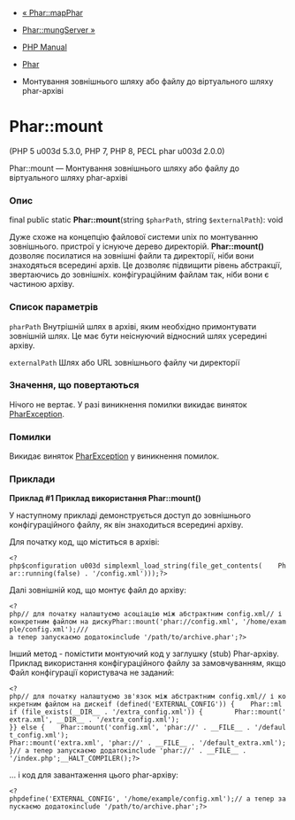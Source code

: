 - [« Phar::mapPhar](phar.mapphar.md)
- [Phar::mungServer »](phar.mungserver.md)

- [PHP Manual](index.md)
- [Phar](class.phar.md)
- Монтування зовнішнього шляху або файлу до віртуального шляху
phar-архіві

# Phar::mount

(PHP 5 u003d 5.3.0, PHP 7, PHP 8, PECL phar u003d 2.0.0)

Phar::mount — Монтування зовнішнього шляху або файлу до віртуального шляху
phar-архіві

### Опис

final public static **Phar::mount**(string `$pharPath`, string
`$externalPath`): void

Дуже схоже на концепцію файлової системи unix по монтуванню зовнішнього.
пристрої у існуюче дерево директорій. **Phar::mount()** дозволяє
посилатися на зовнішні файли та директорії, ніби вони знаходяться всередині
архів. Це дозволяє підвищити рівень абстракції, звертаючись до зовнішніх.
конфігураційним файлам так, ніби вони є частиною архіву.

### Список параметрів

`pharPath`
Внутрішній шлях в архіві, яким необхідно примонтувати зовнішній
шлях. Це має бути неіснуючий відносний шлях усередині архіву.

`externalPath`
Шлях або URL зовнішнього файлу чи директорії

### Значення, що повертаються

Нічого не вертає. У разі виникнення помилки викидає
виняток [PharException](class.pharexception.md).

### Помилки

Викидає виняток [PharException](class.pharexception.md) у
виникнення помилок.

### Приклади

**Приклад #1 Приклад використання **Phar::mount()****

У наступному прикладі демонструється доступ до зовнішнього конфігураційного
файлу, як він знаходиться всередині архіву.

Для початку код, що міститься в архіві:

` <?php$configuration u003d simplexml_load_string(file_get_contents(    Phar::running(false) . '/config.xml')));?> `

Далі зовнішній код, що монтує файл до архіву:

`<?php// для початку налаштуємо асоціацію між абстрактним config.xml// і конкретним файлом на дискуPhar::mount('phar://config.xml', '/home/example/config.xml');/// а тепер запускаємо додатокinclude '/path/to/archive.phar';?> `

Інший метод - помістити монтуючий код у заглушку (stub) Phar-архіву.
Приклад використання конфігураційного файлу за замовчуванням, якщо
Файл конфігурації користувача не заданий:

`<?php// для початку налаштуємо зв'язок між абстрактним config.xml// і конкретним файлом на дискеif (defined('EXTERNAL_CONFIG')) {    Phar::ml if (file_exists(__DIR__ . '/extra_config.xml')) {        Phar::mount('extra.xml', __DIR__ . '/extra_config.xml'); }} else {    Phar::mount('config.xml', 'phar://' . __FILE__ . '/default_config.xml'); Phar::mount('extra.xml', 'phar://' . __FILE__ . '/default_extra.xml');}// а тепер запускаємо додатокinclude 'phar://' . __FILE__ . '/index.php';__HALT_COMPILER();?> `

... і код для завантаження цього phar-архіву:

` <?phpdefine('EXTERNAL_CONFIG', '/home/example/config.xml');// а тепер запускаємо додатокinclude '/path/to/archive.phar';?> `
